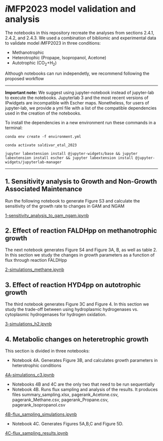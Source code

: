 # *i*MFP2023 model validation and analysis

The notebooks in this repository recreate the analyses from sections 2.4.1, 2.4.2, and 2.4.3.
We used a combination of bibliomic and experimental data to validate model *i*MFP2023 in three conditions:
- Methanotrophic
- Heterotrophic (Propape, Isopropanol, Acetone)
- Autotrophic (CO<sub>2</sub>+H<sub>2</sub>)

Although notebooks can run independetly, we recommend following the proposed workflow

---
**Important note:** We suggest using jupyter-notebook instead of jupyter-lab to execute the notebooks.
Jupyterlab 3 and the most recent versions of IPwidgets are incompatible with Escher maps. Nonetheless, for users of jupyter-lab, we provide a yml file with a list of the compatible dependencies used in the creation of the notebooks.

To install the dependencies in a new environment run these commands in a terminal:

`conda env create -f environment.yml`

`conda activate saldivar_etal_2023`

`jupyter labextension install @jupyter-widgets/base && jupyter labextension install escher && jupyter labextension install @jupyter-widgets/jupyterlab-manager`

---

## 1. Sensitivity analysis to Growth and Non-Growth Associated Maintenance

Run the following notebook to generate Figure S3 and calculate the sensitivity of the growth rate to changes in GAM and NGAM

[1-sensitivity_analysis_to_gam_ngam.ipynb](1-sensitivity_analysis_to_gam_ngam.ipynb)

## 2. Effect of reaction FALDHpp on methanotrophic growth

The next notebook generates Figure S4 and Figure 3A, B, as well as table 2. In this section we study the changes in growth parameters as a function of flux through reaction FALDHpp

[2-simulations_methane.ipynb](2-simulations_methane.ipynb)

## 3. Effect of reaction HYD4pp on autotrophic growth

The third notebook generates Figure 3C and Figure 4. In this section we study the trade-off between using hydroplasmic hydrogenases vs. cytoplasmic hydrogenases for hydrogen oxidation.

[3-simulations_h2.ipynb](3-simulations_h2.ipynb)

## 4. Metabolic changes on heteretrophic growth

This section is divided in three notebooks:
- Notebook 4A. Generates Figure 3B, and calculates growth parameters in heterotrophic conditions

[4A-simulations_c3.ipynb](4A-simulations_c3.ipynb)

- Notebooks 4B and 4C are the only two that need to be run sequentially
- Notebook 4B. Runs flux sampling and analysis of the results. It produces files summary_sampling.xlsx, pagerank_Acetone.csv, pagerank_Methane.csv, pagerank_Propane.csv, pagerank_Isopropanol.csv

[4B-flux_sampling_simulations.ipynb](4B-flux_sampling_simulations.ipynb)

- Notebook 4C. Generates Figures 5A,B,C and Figure 5D.

[4C-flux_sampling_results.ipynb](4C-flux_sampling_results.ipynb)
